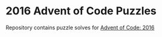 # 2016 Advent of Code Puzzles

Repository contains puzzle solves for [Advent of Code: 2016](https://adventofcode.com/2016)
